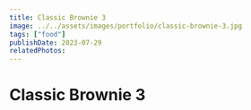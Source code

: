 ```yaml
---
title: Classic Brownie 3
image: ../../assets/images/portfolio/classic-brownie-3.jpg
tags: ["food"]
publishDate: 2023-07-29
relatedPhotos:
---
```

# Classic Brownie 3
